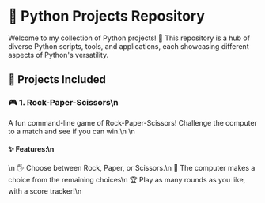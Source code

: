 # 🌟 Python Projects Repository
Welcome to my collection of Python projects! 🐍 This repository is a hub of diverse Python scripts, tools, and applications, each showcasing different aspects of Python's versatility.
## 📜 Projects Included
### 🎮 1. Rock-Paper-Scissors\n
A fun command-line game of Rock-Paper-Scissors! Challenge the computer to a match and see if you can win.\n
\n
#### ✨ Features:\n
\n
🖐️ Choose between Rock, Paper, or Scissors.\n
🤖 The computer makes a choice from the remaining choices\n
🏆 Play as many rounds as you like, with a score tracker!\n
